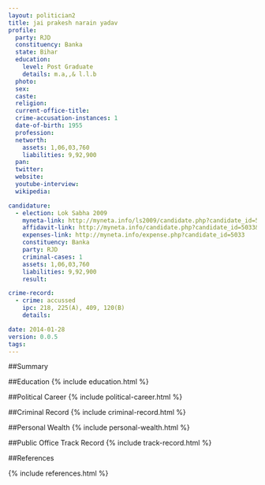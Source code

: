 ```yaml
---
layout: politician2
title: jai prakesh narain yadav
profile: 
  party: RJD
  constituency: Banka
  state: Bihar
  education: 
    level: Post Graduate
    details: m.a,,& l.l.b
  photo: 
  sex: 
  caste: 
  religion: 
  current-office-title: 
  crime-accusation-instances: 1
  date-of-birth: 1955
  profession: 
  networth: 
    assets: 1,06,03,760
    liabilities: 9,92,900
  pan: 
  twitter: 
  website: 
  youtube-interview: 
  wikipedia: 

candidature: 
  - election: Lok Sabha 2009
    myneta-link: http://myneta.info/ls2009/candidate.php?candidate_id=5033
    affidavit-link: http://myneta.info/candidate.php?candidate_id=5033&scan=original
    expenses-link: http://myneta.info/expense.php?candidate_id=5033
    constituency: Banka 
    party: RJD
    criminal-cases: 1
    assets: 1,06,03,760
    liabilities: 9,92,900
    result:  

crime-record: 
  - crime: accussed
    ipc: 218, 225(A), 409, 120(B)
    details:  

date: 2014-01-28
version: 0.0.5
tags: 
---
```

##Summary


##Education
{% include education.html %}


##Political Career
{% include political-career.html %}


##Criminal Record
{% include criminal-record.html %}


##Personal Wealth
{% include personal-wealth.html %}


##Public Office Track Record
{% include track-record.html %}


##References


{% include references.html %}